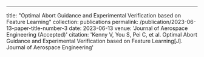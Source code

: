---
title: "Optimal Abort Guidance and Experimental Verification based on Feature Learning"
collection: publications
permalink: /publication/2023-06-13-paper-title-number-3
date: 2023-06-13
venue: 'Journal of Aerospace Engineering (Accepted)'
citation: 'Kenny V, You S, Pei C, et al. Optimal Abort Guidance and Experimental Verification based on Feature Learning[J]. Journal of Aerospace Engineering'
